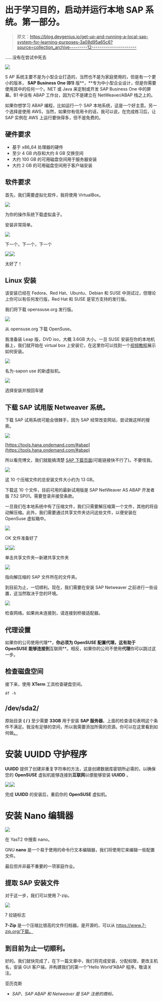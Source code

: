# 出于学习目的，启动并运行本地 SAP 系统。第一部分。

> 原文：<https://blog.devgenius.io/get-up-and-running-a-local-sap-system-for-learning-purposes-3a08d95a65c6?source=collection_archive---------12----------------------->

……没有在尝试中死去

![](img/a432a8f79e8c5d4f7ccf19afbd52e496.png)

S AP 系统主要不是为小型企业打造的，当然也不是为家庭使用的，但是有一个更小的版本， **SAP Business One (B1)** 版**，**专为中小型企业设计，但是你需要使用其中的任何一个。NET 或 Java 来定制或开发 SAP Business One 中的屏幕。B1 中没有 ABAP 工作台，因为它不是建立在 NetWeaver/ABAP 栈之上的。

如果你想学习 ABAP 编程，比如运行一个 SAP 本地系统，这是一个好主意。另一个选择是使用 AWS，当然，如果你有信用卡的话，我可以说，在完成练习后，让 SAP 实例在 AWS 上运行要快得多，但不是免费的。

## 硬件要求

*   基于 x86_64 处理器的硬件
*   至少 4 GB 内存和大约 8 GB 交换空间
*   大约 100 GB 的可用磁盘空间用于服务器安装
*   大约 2 GB 的可用磁盘空间用于客户端安装

## 软件要求

首先，我们需要虚拟化软件，我将使用 VirtualBox。

![](img/0f222b1bfcaa6f2302feec398dc5b0c2.png)

为你的操作系统下载虚拟盒子。

安装非常简单。

![](img/81f7484a8e0e7103b619df5dc270263f.png)

下一个，下一个，下一个

![](img/75e944412b4398631674a370180a40e5.png)![](img/1f5fa4c53ca908f20d0030a4eb974756.png)

太好了！

## Linux 安装

该安装已经在 Fedora、Red Hat、Ubuntu、Debian 和 SUSE 中测试过，但理论上你可以有任何发行版，Red Hat 和 SUSE 是官方支持的发行版。

我们将下载 openssuse.org 发行版。

![](img/c2fb945c7919ae0c337255ed6051e056.png)

从 opensuse.org 下载 OpenSuse。

我准备装 Leap 版，DVD iso，大概 3.6GB 大小。一旦 SUSE 安装在你的本地机器上，我们就开始在 virtual box 上安装它，在这里你可以找到一个[视频教程](https://youtu.be/fp8mA9pR-HU)展示如何安装。

![](img/2d359e9b8884f01a3e80ebf620200def.png)

名为-sapon use 的新虚拟机。

![](img/a76a5f75caa1c4f1a6b2c6086bf1d04b.png)

选择安装并按回车键

## 下载 SAP 试用版 Netweaver 系统。

下载 SAP 试用系统可能会很棘手，因为 SAP 经常改变网站，尝试做这样的搜索。

![](img/40a86904f551e71565f48c1ce19d3983.png)

[https://tools.hana.ondemand.com/#abap](https://tools.hana.ondemand.com/#abap)

所以看完博文，我们就能搞清楚 [SAP 下载页面](https://www.sap.com/developer/trials-downloads/additional-downloads/sap-netweaver-as-abap-developer-edition-sp01-7-52-15510.html)(可能链接快不行了)。不要怪我。

![](img/e925ad558d01cab8545ab9fd4aa0dcb8.png)

这 10 个压缩文件的总安装文件大小约为 13 GB。

下载这 10 个文件，目前可用的最新试用版是 SAP NetWeaver AS ABAP 开发者版 7.52 SP01。需要登录并接受条款。

一旦我们在本地系统中有了压缩文件，我们只需要解压缩第一个文件，其他的将自动解压缩。此外，我们需要通过共享文件夹访问这些文件，以便安装在 OpenSuse 虚拟箱中。

![](img/7f7d3a319128e2fe4447d14cc4061bb4.png)

OK 文件准备好了

![](img/2449073a425e62526356867ba5c1f1e0.png)![](img/35734ac61514c91e4226b13b057820d5.png)

单击共享文件夹—新建共享文件夹

![](img/0fb2e796295c88fa5a4199bdfb195f04.png)

指向解压缩的 SAP 文件所在的文件夹。

到目前为止，一切顺利。现在，我们需要在安装 SAP Netweaver 之前进行一些设置，这当然取决于您的环境。

![](img/dc9602a0179d7ac1d7cba9e51f15fb90.png)

检查网络。如果尚未连接到，请连接到桥接适配器。

## 代理设置

如果你的公司使用代理**，**你必须为 **OpenSUSE** 配置代理，这有助于 **OpenSUSE** 能够连接到**互联网**。相反，如果你的公司不使用**代理**你可以跳过这一步。

## 检查磁盘空间

接下来，使用 **XTerm** 工具检查硬盘空间。

`df -h`

## /dev/sda2/

原始目录 **( / )** 至少需要 **33GB** 用于安装 **SAP 服务器**。上面的检查语句表明这个条件不满足。我没有足够的空间，所以我需要添加所需的资源。你可以在这里看到如何做[。](https://www.linuxtopia.org/online_books/opensuse_guides/opensuse11.1_reference_guide/sec_yast2_i_y2_part_expert.html)

# 安装 UUIDD 守护程序

**UUIDD** 提供了创建非重复字符串的方法，这是创建数据库密钥所必需的，以确保您的 **OpenSUSE** 虚拟机能够连接到**互联网**以便能够安装 **UUIDD** 。

![](img/4499160e14e51fff6ff8d26d981503ba.png)![](img/c8f81735f4edcc1ccef06e1d20ecf369.png)

完成 **UUIDD** 的安装后，重启你的 **OpenSUSE** 虚拟机。

# 安装 Nano 编辑器

![](img/602853daccebd1ee6cba2ea12dbc2284.png)

在 YasT2 中搜索 nano。

GNU **nano** 是一个易于使用的命令行文本编辑器，我们将使用它来编辑一些配置文件。

最后但并非最不重要的一项家庭作业。

## 提取 SAP 安装文件

对于这一步，我们可以使用 7-zip。

![](img/6e4a599b6b3b350678bedffba9855a84.png)

7 拉链标志

**7-Zip** 是一个压缩比很高的文件归档器。是开源的，可以从 https://www.7-zip.org/下载。

## 到目前为止一切顺利。

好的。我们就快完成了，在下一篇文章中，我们将完成安装，分配权限，更改主机名，安装 GUI 客户端，并构建我们的第一个“Hello World”ABAP 程序。敬请关注。

亚历克斯

*   *SAP、SAP ABAP 和 Netweaver 是 SAP 注册的商标。*